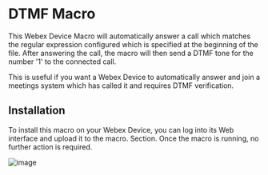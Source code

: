 # DTMF Macro

This Webex Device Macro will automatically answer a call which matches the regular expression configured which is specified at the beginning of the file.
After answering the call, the macro will then send a DTMF tone for the number '1' to the connected call.

This is useful if you want a Webex Device to automatically answer and join a meetings system which has called it and requires DTMF verification.

## Installation
To install this macro on your Webex Device, you can log into its Web interface and upload it to the macro. Section.
Once the macro is running, no further action is required.

![image](https://user-images.githubusercontent.com/21026209/139554212-2fc8da20-f737-42dd-a0c1-6ecda6ac187e.png)

